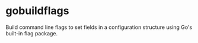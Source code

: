 gobuildflags
============

Build command line flags to set fields in a configuration structure using Go's built-in flag package.

